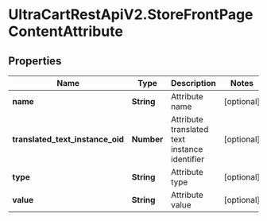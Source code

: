 # UltraCartRestApiV2.StoreFrontPageContentAttribute

## Properties
Name | Type | Description | Notes
------------ | ------------- | ------------- | -------------
**name** | **String** | Attribute name | [optional] 
**translated_text_instance_oid** | **Number** | Attribute translated text instance identifier | [optional] 
**type** | **String** | Attribute type | [optional] 
**value** | **String** | Attribute value | [optional] 


